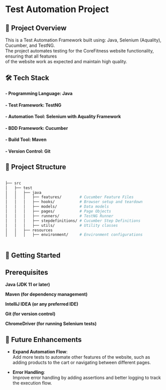 # Test Automation Project

## 📌 Project Overview ##

This is a Test Automation Framework built using: Java, Selenium (Aquality), Cucumber, and TestNG.  
The project automates testing for the CoreFitness website functionality, ensuring that all features  
of the website work as expected and maintain high quality.  

## 🛠️ Tech Stack ##

#### - Programming Language: Java

#### - Test Framework: TestNG

#### - Automation Tool: Selenium with Aquality Framework

#### - BDD Framework: Cucumber

#### - Build Tool: Maven

#### - Version Control: Git  


## 📁 Project Structure ##


```bash

├── src
│   ├── test
│   │   ├── java
│   │   │   ├── features/        # Cucumber Feature Files
│   │   │   ├── hooks/           # Browser setup and teardown
│   │   │   ├── models/          # Data models
│   │   │   ├── pages/           # Page Objects
│   │   │   ├── runners/         # TestNG Runner
│   │   │   ├── stepdefinitions/ # Cucumber Step Definitions
│   │   │   ├── utils/           # Utility classes
│   │   ├── resources
│   │   │   ├── environment/     # Environment configurations
 
```

## 🚀 Getting Started ##

## Prerequisites ##

**Java (JDK 11 or later)**

**Maven (for dependency management)**

**IntelliJ IDEA (or any preferred IDE)**

**Git (for version control)**

**ChromeDriver (for running Selenium tests)**


## 🌱 Future Enhancements ##

- **Expand Automation Flow**:  
  Add more tests to automate other features of the website, such as adding products to the cart or navigating between different pages.

- **Error Handling**:  
  Improve error handling by adding assertions and better logging to track the execution flow.
